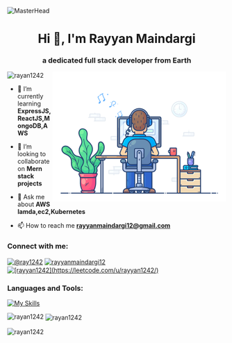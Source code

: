 ![MasterHead](https://png.pngtree.com/background/20240115/original/pngtree-3d-rendered-image-illustrating-the-concept-of-coding-and-programming-picture-image_7283662.jpg)

<h1 align="center">Hi 👋, I'm Rayyan Maindargi</h1>
<h3 align="center">a dedicated full stack developer from Earth</h3>
<img align="right" alt="coding" width="400" src="https://raw.githubusercontent.com/SupianIDz/SupianIDz/main/coding.gif">

<p align="left"> <img src="https://komarev.com/ghpvc/?username=rayan1242&label=Profile%20views&color=0e75b6&style=flat" alt="rayan1242" /> </p>

- 🌱 I’m currently learning **ExpressJS,ReactJS,MongoDB,AWS**

- 👯 I’m looking to collaborate on **Mern stack projects**

- 💬 Ask me about **AWS lamda,ec2,Kubernetes**

- 📫 How to reach me **rayyanmaindargi12@gmail.com**

<h3 align="left">Connect with me:</h3>
<p align="left">
<a href="https://dev.to/@ray1242" target="blank"><img align="center" src="https://raw.githubusercontent.com/rahuldkjain/github-profile-readme-generator/master/src/images/icons/Social/devto.svg" alt="@ray1242" height="30" width="40" /></a>
<a href="https://codeforces.com/profile/rayyanmaindargi12" target="blank"><img align="center" src="https://cdn.jsdelivr.net/npm/simple-icons@3.1.0/icons/codechef.svg" alt="rayyanmaindargi12" height="30" width="40" style="background-color⬜;"/></a>
<a href="https://www.leetcode.com/rayyan1242" target="blank"><img align="center" src="https://raw.githubusercontent.com/rahuldkjain/github-profile-readme-generator/master/src/images/icons/Social/leet-code.svg" alt="[rayyan1242](https://leetcode.com/u/rayyan1242/)" height="30" width="40" /></a>
</p>

<h3 align="left">Languages and Tools:</h3>

[![My Skills](https://skillicons.dev/icons?i=cpp,express,react,js,ts,java,py,gcp,aws,kubernetes,rabbitmq,redis,tailwind,mysql,mongodb)](https://skillicons.dev)

<p><img align="left" src="https://github-readme-stats.vercel.app/api/top-langs?username=rayan1242&show_icons=true&locale=en&layout=compact" alt="rayan1242" /></p>

<p>&nbsp;<img align="center" src="https://github-readme-stats.vercel.app/api?username=rayan1242&show_icons=true&locale=en" alt="rayan1242" /></p>

<p><img align="center" src="https://github-readme-streak-stats.herokuapp.com/?user=rayan1242&" alt="rayan1242" /></p>
